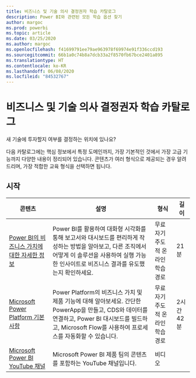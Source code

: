 ```yaml
---
title: 비즈니스 및 기술 의사 결정권자 학습 카탈로그
description: Power BI와 관련된 모든 학습 옵션 찾기
author: margoc
ms.prod: powerbi
ms.topic: article
ms.date: 03/25/2020
ms.author: margoc
ms.openlocfilehash: f41699791ee79ae963978f69974e91f336ccd193
ms.sourcegitcommit: 66b1a0c74b8a7dcb33a2f8570fb67bce2401a895
ms.translationtype: HT
ms.contentlocale: ko-KR
ms.lasthandoff: 06/08/2020
ms.locfileid: "84532767"
---
```

# <a name="business-and-technical-decision-makers-learning-catalog"></a>비즈니스 및 기술 의사 결정권자 학습 카탈로그

새 기술에 투자할지 여부를 결정하는 위치에 있나요? 

다음 카탈로그에는 핵심 정보에서 특정 도메인까지, 가장 기본적인 것에서 가장 고급 기능까지 다양한 내용이 정리되어 있습니다. 콘텐츠가 여러 형식으로 제공되는 경우 알려 드리며, 가장 적합한 교육 형식을 선택하면 됩니다. 

## <a name="get-started"></a>시작<a name="get-started"></a>
| 콘텐츠  | 설명  | 형식  | 길이     |
|---------------------------------------------------------------------------------------------------------------|------------------------------------------------------------------------------------------------------------------------------------------------------------------------------------------------------------------------|---------------------------------------|------------|
| [Power BI의 비즈니스 가치에 대한 자세한 정보](https://docs.microsoft.com/learn/modules/introduction-power-bi/) | Power BI를 활용하여 대화형 시각화를 통해 보고서와 대시보드를 편리하게 작성하는 방법을 알아보고, 다른 조직에서 어떻게 이 솔루션을 사용하여 실행 가능한 인사이트로 비즈니스 결과를 유도했는지 확인하세요. | 무료 자기 주도적 온라인 학습 경로 | 21분 |
| [Microsoft Power Platform 기본 사항](https://docs.microsoft.com/learn/paths/power-plat-fundamentals/)      | Power Platform의 비즈니스 가치 및 제품 기능에 대해 알아보세요. 간단한 PowerApp을 만들고, CDS와 데이터를 연결하고, Power BI 대시보드를 빌드하고, Microsoft Flow를 사용하여 프로세스를 자동화할 수 있습니다.                          | 무료 자기 주도적 온라인 학습 경로 | 2시간 42분  |
| [Microsoft Power BI YouTube 채널](https://www.youtube.com/user/mspowerbi/videos)  | Microsoft Power BI 제품 팀의 콘텐츠를 포함하는 YouTube 채널입니다.  | 비디오   |            |
